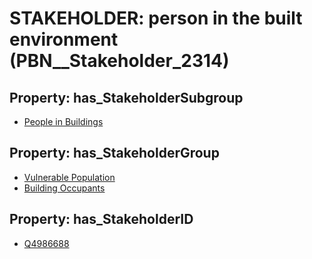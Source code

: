 # STAKEHOLDER: __person in the built environment__ (PBN__Stakeholder_2314)

## Property: has_StakeholderSubgroup

* [People in Buildings](PBN__StakeholderSubgroup_93)

## Property: has_StakeholderGroup

* [Vulnerable Population](PBN__StakeholderGroup_6)
* [Building Occupants](PBN__StakeholderGroup_11)

## Property: has_StakeholderID

* [Q4986688](Q4986688)

